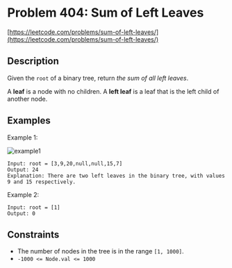 # Problem 404: Sum of Left Leaves

[https://leetcode.com/problems/sum-of-left-leaves/](https://leetcode.com/problems/sum-of-left-leaves/)

## Description

Given the `root` of a binary tree, return *the sum of all left leaves*.

A **leaf** is a node with no children. A **left leaf** is a leaf that is the left child of another node.

## Examples

Example 1:

![example1](https://assets.leetcode.com/uploads/2021/04/08/leftsum-tree.jpg)
```
Input: root = [3,9,20,null,null,15,7]
Output: 24
Explanation: There are two left leaves in the binary tree, with values 9 and 15 respectively.
```

Example 2:
```
Input: root = [1]
Output: 0
```

## Constraints

- The number of nodes in the tree is in the range `[1, 1000]`.
- `-1000 <= Node.val <= 1000`